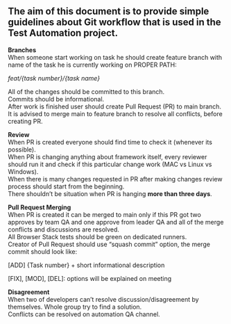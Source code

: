 ## The aim of this document is to provide simple guidelines about Git workflow that is used in the Test Automation project.

**Branches**   
When someone start working on task he should create feature branch with name of the task he is currently working on PROPER PATH:

*feat/{task number}/{task name}*

All of the changes should be committed to this branch.  
Commits should be informational.  
After work is finished user should create Pull Request (PR) to main branch.  
It is advised to merge main to feature branch to resolve all conflicts, before creating PR.  

**Review**  
When PR is created everyone should find time to check it (whenever its possible).  
When PR is changing anything about framework itself, every reviewer should run it and check if this particular change work (MAC vs Linux vs Windows).  
When there is many changes requested in PR after making changes review process should start from the beginning.  
There shouldn’t be situation when PR is hanging **more than three days**.

**Pull Request Merging**  
When PR is created it can be merged to main only if this PR got two approves by team QA and one approve from leader QA and all of the merge conflicts and discussions are resolved.  
All Browser Stack tests should be green on dedicated runners.  
Creator of Pull Request should use “squash commit” option, the merge commit should look like:

[ADD] {Task number} + short informational description

[FIX], [MOD], [DEL]: options will be explained on meeting

**Disagreement**  
When two of developers can’t resolve discussion/disagreement by themselves. Whole group try to find a solution.  
Conflicts can be resolved on automation QA channel.
